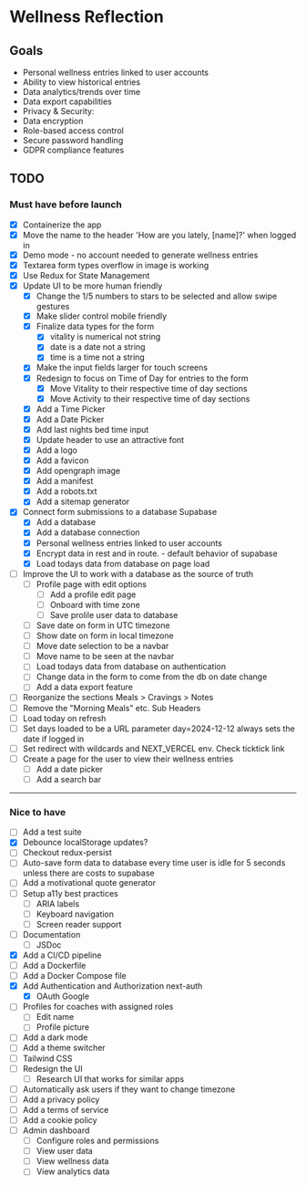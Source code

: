 # Wellness Reflection

## Goals
- Personal wellness entries linked to user accounts
- Ability to view historical entries
- Data analytics/trends over time
- Data export capabilities
- Privacy & Security:
- Data encryption
- Role-based access control
- Secure password handling
- GDPR compliance features

## TODO

### Must have before launch
- [x] Containerize the app
- [x] Move the name to the header 'How are you lately, [name]?' when logged in
- [x] Demo mode - no account needed to generate wellness entries
- [x] Textarea form types overflow in image is working
- [x] Use Redux for State Management
- [x] Update UI to be more human friendly
    - [x] Change the 1/5 numbers to stars to be selected and allow swipe gestures
    - [x] Make slider control mobile friendly
    - [x] Finalize data types for the form
        - [x] vitality is numerical not string
        - [x] date is a date not a string
        - [x] time is a time not a string
    - [x] Make the input fields larger for touch screens
    - [x] Redesign to focus on Time of Day for entries to the form
        - [x] Move Vitality to their respective time of day sections
        - [x] Move Activity to their respective time of day sections
    - [x] Add a Time Picker
    - [x] Add a Date Picker
    - [x] Add last nights bed time input
    - [x] Update header to use an attractive font
    - [x] Add a logo
    - [x] Add a favicon
    - [x] Add opengraph image
    - [x] Add a manifest
    - [x] Add a robots.txt
    - [x] Add a sitemap generator
- [x] Connect form submissions to a database Supabase
    - [x] Add a database
    - [x] Add a database connection
    - [x] Personal wellness entries linked to user accounts
    - [x] Encrypt data in rest and in route. - default behavior of supabase
    - [x] Load todays data from database on page load
- [ ] Improve the UI to work with a database as the source of truth
    - [ ] Profile page with edit options
        - [ ] Add a profile edit page
        - [ ] Onboard with time zone
        - [ ] Save prolile user data to database 
    - [ ] Save date on form in UTC timezone
    - [ ] Show date on form in local timezone
    - [ ] Move date selection to be a navbar
    - [ ] Move name to be seen at the navbar
    - [ ] Load todays data from database on authentication
    - [ ] Change data in the form to come from the db on date change
    - [ ] Add a data export feature
- [ ] Reorganize the sections Meals > Cravings > Notes
- [ ] Remove the "Morning Meals" etc. Sub Headers
- [ ] Load today on refresh
- [ ] Set days loaded to be a URL parameter day=2024-12-12 always sets the date if logged in
- [ ] Set redirect with wildcards and NEXT_VERCEL env. Check ticktick link
- [ ] Create a page for the user to view their wellness entries
    - [ ] Add a date picker
    - [ ] Add a search bar

----
### Nice to have
- [ ] Add a test suite
- [x] Debounce localStorage updates?
- [ ] Checkout redux-persist
- [ ] Auto-save form data to database every time user is idle for 5 seconds unless there are costs to supabase
- [ ] Add a motivational quote generator
- [ ] Setup a11y best practices
    - [ ] ARIA labels
    - [ ] Keyboard navigation
    - [ ] Screen reader support
- [ ] Documentation
    - [ ] JSDoc
- [x] Add a CI/CD pipeline
- [ ] Add a Dockerfile
- [ ] Add a Docker Compose file
- [x] Add Authentication and Authorization next-auth
    - [x] OAuth Google
- [ ] Profiles for coaches with assigned roles
    - [ ] Edit name
    - [ ] Profile picture
- [ ] Add a dark mode
- [ ] Add a theme switcher
- [ ] Tailwind CSS
- [ ] Redesign the UI
    - [ ] Research UI that works for similar apps
- [ ] Automatically ask users if they want to change timezone
- [ ] Add a privacy policy
- [ ] Add a terms of service
- [ ] Add a cookie policy
- [ ] Admin dashboard
    - [ ] Configure roles and permissions
    - [ ] View user data
    - [ ] View wellness data
    - [ ] View analytics data